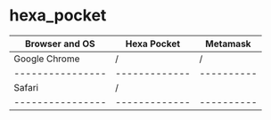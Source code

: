# hexa_pocket


| Browser and OS | Hexa Pocket | Metamask |
|----------------|-------------|----------|
| Google Chrome  |     /       |    /     |
|----------------|-------------|----------|
| Safari         |     /       |          |
|----------------|-------------|----------|
